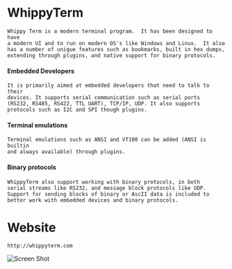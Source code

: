 # WhippyTerm
    Whippy Term is a modern terminal program.  It has been designed to have
    a modern UI and to run on modern OS's like Windows and Linux.  It also
    has a number of unique features such as bookmarks, built in hex dumps,
    extending through plugins, and native support for binary protocols.

#### Embedded Developers
    It is primarily aimed at embedded developers that need to talk to their
    devices. It supports serial communication such as serial ports
    (RS232, RS485, RS422, TTL UART), TCP/IP, UDP. It also supports
    protocols such as I2C and SPI though plugins.

#### Terminal emulations
    Terminal emulations such as ANSI and VT100 can be added (ANSI is builtin
    and always available) through plugins.

#### Binary protocols
    WhippyTerm also support working with binary protocols, in both
    serial streams like RS232, and message block protocols like UDP.
    Support for sending blocks of binary or AscII data is included to
    better work with embedded devices and binary protocols.

# Website
    http://whippyterm.com

![Screen Shot](https://github.com/TheBeef/WhippyTerm/blob/main/Graphics/ScreenShot.gif?raw=true)
